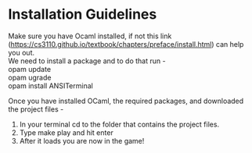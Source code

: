 # Installation Guidelines

Make sure you have Ocaml installed, if not this link 
(https://cs3110.github.io/textbook/chapters/preface/install.html) can help you 
out. <br>
We need to install a package and to do that run - <br>
opam update <br>
opam ugrade <br>
opam install ANSITerminal <br>

Once you have installed OCaml, the required packages, and downloaded the project 
files - <br>
1) In your terminal cd to the folder that contains the project files. <br>
2) Type make play and hit enter <br>
3) After it loads you are now in the game!